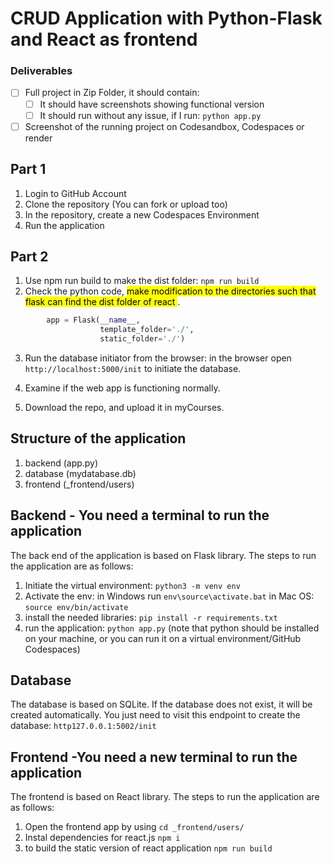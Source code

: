 # CRUD Application with Python-Flask and React as frontend

### Deliverables

- [ ] Full project in Zip Folder, it should contain:
    - [ ] It should have screenshots showing functional version
    - [ ] It should run without any issue, if I run: ```python app.py```
- [ ] Screenshot of the running project on Codesandbox, Codespaces or render

## Part 1

1. Login to GitHub Account
2. Clone the repository (You can fork or upload too)
3. In the repository, create a new Codespaces Environment
4. Run the application

## Part 2

1. Use npm run build to make the dist folder: ```npm run build```
2. Check the python code, <mark> make modification to the directories such that flask can find the dist folder of react </mark>.

```python 
        app = Flask(__name__, 
                    template_folder='./',
                    static_folder='./')
```

3. Run the database initiator from the browser:
in the browser open `http://localhost:5000/init` to initiate the database.

4. Examine if the web app is functioning normally.

5. Download the repo, and upload it in myCourses.

## Structure of the application

1. backend (app.py)
2. database (mydatabase.db)
3. frontend (_frontend/users)

## Backend - You need a terminal to run the application

The back end of the application is based on Flask library. The steps to run the application are as follows:

1. Initiate the virtual environment:
```python3 -m venv env```
2. Activate the env:
in Windows run ```env\source\activate.bat```
in  Mac OS: ```source env/bin/activate```
3. install the needed libraries:
```pip install -r requirements.txt```
4. run the application:
```python app.py``` (note that python should be installed on your machine, or you can run it on a virtual environment/GitHub Codespaces)

## Database

The database is based on SQLite. If the database does not exist, it will be created automatically.
You just need to visit this endpoint to create the database:
```http127.0.0.1:5002/init```

## Frontend -You need a new terminal to run the application

The frontend is based on React library. The steps to run the application are as follows:
 
 1. Open the frontend app by using `cd _frontend/users/`
 2. Instal dependencies for react.js `npm i`
 3. to build the static version of react application `npm run build`
